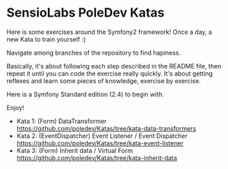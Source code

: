 SensioLabs PoleDev Katas
========================

Here is some exercises around the Symfony2 framework! Once a day, a new Kata to train yourself :)

Navigate among branches of the repository to find hapiness.

Basically, it's about following each step described in the README file, then repeat it until you 
can code the exercise really quickly. It's about getting reflexes and learn some pieces of knowledge,
exercise by exercise.

Here is a Symfony Standard edition (2.4) to begin with.

Enjoy!

- Kata 1: (Form) DataTransformer https://github.com/poledev/Katas/tree/kata-data-transformers
- Kata 2: (EventDispatcher) Event Listener / Event Dispatcher https://github.com/poledev/Katas/tree/kata-event-listener
- Kata 3: (Form) Inherit data / Virtual Form https://github.com/poledev/Katas/tree/kata-inherit-data

